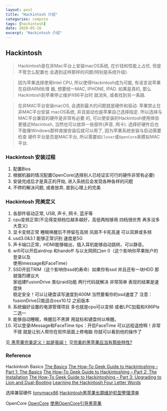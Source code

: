 ```yaml
---
layout: post
title: "Hackintosh 介绍"
categories: compute
tags: [hackintosh]
date: 2020-05-16
excerpt: "Hackintosh 介绍"
---
```


## Hackintosh

> Hackintosh是在非Mac平台上安装macOS系统, 在价钱和性能上占优, 但是不管怎么配置也
> 会遇到这样那样的问题(特别是系统升级). 

> 因为苹果选择使用Intel CPU, 所以使得Hackintosh成为可能, 有谣言说苹果在自研ARM处理
> 器, 想要统一MAC, IPHONE, IPAD. 如果是真的, 那么Hackintosh到苹果停止维护X86平台时
> 就消失, 或者找到另一条路.

> 在非MAC平台安装macOS, 会遇到最大的问题就是硬件和驱动. 苹果禁止在非MAC平台安装
> macOS系统, 并且驱动也是苹果自己选择指定. 所以选择与MAC平台兼容的硬件是非常有必要
> 的, 可以使安装的Hackintosh使用体验更接近Macintosh, 当然也可以放弃一些部件(声音, 网卡).
> 选择好硬件后也不能像Windows那样直接安装后就可以用了, 因为苹果系统安装与启动需要检查
> 硬件平台是否是MAC平台, 所以需要如`Clover`或`OpenCore`来模拟MAC平台.

### Hackintosh 安装过程

1. 配置Bios
2. 根据机器的情况配置OpenCore(选择别人已经证实可行的硬件非常有必要)
3. 安装完成后才是真正的开始, 进入系统后会发现各种各样的问题
4. 不停的解决问题, 或者放弃, 直到心理上的完美

### Hackintosh 完美定义

1. 各部件驱动正常, USB, 声卡, 网卡, 蓝牙等  
2. cpu变频正常(不见得变频档位越多越好，高低两档够用 四档很优秀 再多没多大意义)  
3. 显卡变频正常 睡眠唤醒后不停留在高频 风扇不卡死高速 可以双屏或多频  
4. usd3.0&3.1 能够正常识别 速度是5G  
5. 声卡端口正常，HDMI能够输出，插入耳机能够自动跳转。可以静音。  
6. wifi可以开启airdrop 和handoff 与以太网网口en 0（这个影响你苹果账户的登录以及  
    使用imessage和FaceTime）  
7. SSD开启TRIM（这个影响你ssd的寿命）如果你有ssd 并且还有一块HDD 那就强烈建议大  
    家组建FusionDrive 类似raid功能 两行代码就解决 非常简单 表现的结果是速度快  
    稳定安全！可以让硬盘读写速度到400M 当然要看你的ssd速度了
    注意：fusionDrive只能适合osx10.12 之前版本  
8. 系统偏好设置的电源管理项目 多也就是cpu可以变频 或者LPC加载和X86Pla二选一
9. 能够自动睡眠，唤醒后不黑屏 用鼠标和键盘何以唤醒。  
10. 可以登录iMessage和FaceTime tips：开启FaceTime 可以远程遥控啊！非常不错
    就是让别人帮你在软件层面上修电脑 你就可以看到他的操作了  

见[ 黑苹果完美定义！如是我闻！](https://www.feng.com/post/11610510)
见[完美的黑苹果应当有那些特性?](https://www.zhihu.com/question/321338542/answer/682548600)


### Reference
Hackintosh Basics
[The Basics](https://www.tonymacx86.com/forums/the-basics.165/)
[The How-To Geek Guide to Hackintoshing – Part 1: The Basics](https://www.howtogeek.com/72417/the-how-to-geek-guide-to-hackintoshing-part-1-the-basics/)
[The How-To Geek Guide to Hackintoshing – Part 2: The Installation](https://www.howtogeek.com/72821/the-how-to-geek-guide-to-hackintoshing-part-2-the-installation/)
[The How-To Geek Guide to Hackintoshing – Part 3: Upgrading to Lion and Dual-Booting](https://www.howtogeek.com/73113/the-how-to-geek-guide-to-hackintoshing-part-3-upgrading-to-lion-and-dual-booting/)
[Learning the Hackintosh Four Letter Words](https://www.tonymacx86.com/threads/learning-the-hackintosh-four-letter-words.273877/)

选择兼容硬件
[tonymacx86](https://www.tonymacx86.com/)
[Hackintosh黑苹果长期维护机型整理清单](https://blog.daliansky.net/Hackintosh-long-term-maintenance-model-checklist.html)

OpenCore
[OpenCore](https://dortania.github.io/OpenCore-Desktop-Guide/)
[使用OpenCore引导黑苹果](https://blog.xjn819.com/)
